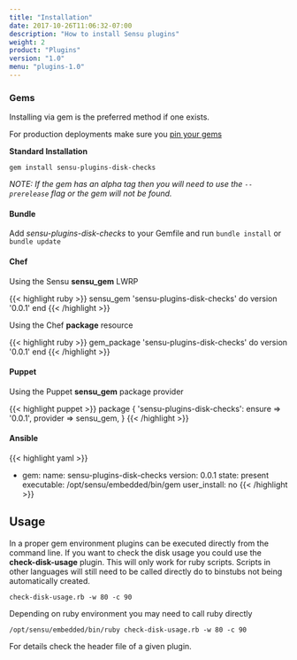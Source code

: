 ```yaml
---
title: "Installation"
date: 2017-10-26T11:06:32-07:00
description: "How to install Sensu plugins"
weight: 2
product: "Plugins"
version: "1.0"
menu: "plugins-1.0"
---
```


### Gems

Installing via gem is the preferred method if one exists.

For production deployments make sure you [pin your gems](https://github.com/sensu-plugins/community/blob/master/best_practices/production_deployments/plugins/PINNING_VERSIONS.md)

**Standard Installation**

```
gem install sensu-plugins-disk-checks
```

_NOTE: If the gem has an alpha tag then you will need to use the `--prerelease` flag or the gem will not be found._

#### Bundle

Add *sensu-plugins-disk-checks* to your Gemfile and run `bundle install` or `bundle update`

#### Chef

Using the Sensu **sensu_gem** LWRP

{{< highlight ruby >}}
sensu_gem 'sensu-plugins-disk-checks' do
  version '0.0.1'
end
{{< /highlight >}}

Using the Chef **package** resource

{{< highlight ruby >}}
gem_package 'sensu-plugins-disk-checks' do
  version '0.0.1'
end
{{< /highlight >}}

#### Puppet

Using the Puppet **sensu_gem** package provider

{{< highlight puppet >}}
package { 'sensu-plugins-disk-checks':
  ensure   => '0.0.1',
  provider => sensu_gem,
}
{{< /highlight >}}

#### Ansible

{{< highlight yaml >}}
- gem: 
    name: sensu-plugins-disk-checks 
    version: 0.0.1 
    state: present 
    executable: /opt/sensu/embedded/bin/gem
    user_install: no
{{< /highlight >}}

## Usage

In a proper gem environment plugins can be executed directly from the command line. If you want to check the disk usage you could use the **check-disk-usage** plugin.  This will only work for ruby scripts.  Scripts in other languages will still need to be called directly do to binstubs not being automatically created.

```
check-disk-usage.rb -w 80 -c 90
```

Depending on ruby environment you may need to call ruby directly

```
/opt/sensu/embedded/bin/ruby check-disk-usage.rb -w 80 -c 90
```

For details check the header file of a given plugin.

